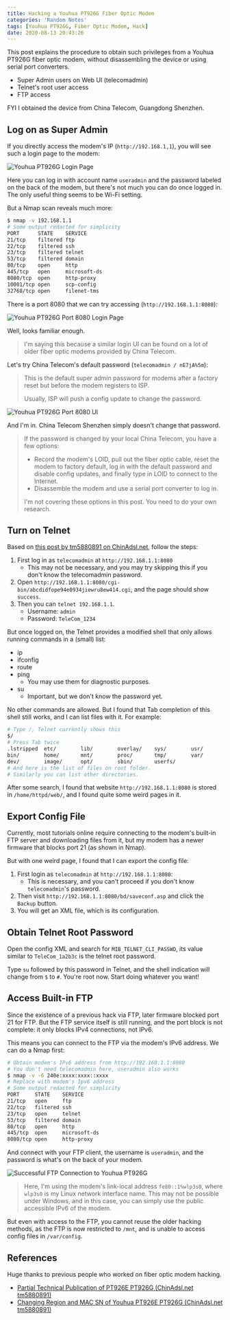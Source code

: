 ```yaml
---
title: Hacking a Youhua PT926G Fiber Optic Modem
categories: 'Random Notes'
tags: [Youhua PT926G, Fiber Optic Modem, Hack]
date: 2020-08-13 20:43:26
---
```


This post explains the procedure to obtain such privileges from a Youhua PT926G
fiber optic modem, without disassembling the device or using serial port
converters.

-   Super Admin users on Web UI (telecomadmin)
-   Telnet's root user access
-   FTP access

FYI I obtained the device from China Telecom, Guangdong Shenzhen.

## Log on as Super Admin

If you directly access the modem's IP (`http://192.168.1,1`), you will see such
a login page to the modem:

![Youhua PT926G Login Page](../../../../usr/uploads/202008/youhua-pt926g-default-page.png)

Here you can log in with account name `useradmin` and the password labeled on
the back of the modem, but there's not much you can do once logged in. The only
useful thing seems to be Wi-Fi setting.

But a Nmap scan reveals much more:

```bash
$ nmap -v 192.168.1.1
# Some output redacted for simplicity
PORT      STATE    SERVICE
21/tcp    filtered ftp
22/tcp    filtered ssh
23/tcp    filtered telnet
53/tcp    filtered domain
80/tcp    open     http
445/tcp   open     microsoft-ds
8080/tcp  open     http-proxy
10001/tcp open     scp-config
32768/tcp open     filenet-tms
```

There is a port 8080 that we can try accessing (`http://192.168.1.1:8080`):

![Youhua PT926G Port 8080 Login Page](../../../../usr/uploads/202008/youhua-pt926g-8080.png)

Well, looks familiar enough.

> I'm saying this because a similar login UI can be found on a lot of older
> fiber optic modems provided by China Telecom.

Let's try China Telecom's default password (`telecomadmin / nE7jA%5m`):

> This is the default super admin password for modems after a factory reset but
> before the modem registers to ISP.
>
> Usually, ISP will push a config update to change the password.

![Youhua PT926G Port 8080 UI](../../../../usr/uploads/202008/youhua-pt926g-8080-logged-on.png)

And I'm in. China Telecom Shenzhen simply doesn't change that password.

> If the password is changed by your local China Telecom, you have a few
> options:
>
> -   Record the modem's LOID, pull out the fiber optic cable, reset the modem
>     to factory default, log in with the default password and disable config
>     updates, and finally type in LOID to connect to the Internet.
> -   Disassemble the modem and use a serial port converter to log in.
>
> I'm not covering these options in this post. You need to do your own research.

## Turn on Telnet

Based on
[this post by tm5880891 on ChinAdsl.net](http://www.chinadsl.net/forum.php?mod=viewthread&tid=165272),
follow the steps:

1. First log in as `telecomadmin` at `http://192.168.1.1:8080`
    - This may not be necessary, and you may try skipping this if you don't know
      the telecomadmin password.
2. Open `http://192.168.1.1:8080/cgi-bin/abcdidfope94e0934jiewru8ew414.cgi`, and
   the page should show `success`.
3. Then you can `telnet 192.168.1.1`.
    - Username: `admin`
    - Password: `TeleCom_1234`

But once logged on, the Telnet provides a modified shell that only allows
running commands in a (small) list:

-   ip
-   ifconfig
-   route
-   ping
    -   You may use them for diagnostic purposes.
-   su
    -   Important, but we don't know the password yet.

No other commands are allowed. But I found that Tab completion of this shell
still works, and I can list files with it. For example:

```bash
# Type /, Telnet currently shows this
$/
# Press Tab twice
.lstripped  etc/        lib/        overlay/    sys/        usr/
bin/        home/       mnt/        proc/       tmp/        var/
dev/        image/      opt/        sbin/       userfs/
# And here is the list of files on root folder.
# Similarly you can list other directories.
```

After some search, I found that website `http://192.168.1.1:8080` is stored in
`/home/httpd/web/`, and I found quite some weird pages in it.

## Export Config File

Currently, most tutorials online require connecting to the modem's built-in FTP
server and downloading files from it, but my modem has a newer firmware that
blocks port 21 (as shown in Nmap).

But with one weird page, I found that I can export the config file:

1. First login as `telecomadmin` at `http://192.168.1.1:8080`:
    - This is necessary, and you can't proceed if you don't know
      `telecomadmin`'s password.
2. Then visit `http://192.168.1.1:8080/bd/saveconf.asp` and click the `Backup`
   button.
3. You will get an XML file, which is its configuration.

## Obtain Telnet Root Password

Open the config XML and search for `MIB_TELNET_CLI_PASSWD`, its value similar to
`TeleCom_1a2b3c` is the telnet root password.

Type `su` followed by this password in Telnet, and the shell indication will
change from `$` to `#`. You're root now. Start doing whatever you want!

## Access Built-in FTP

Since the existence of a previous hack via FTP, later firmware blocked port 21
for FTP. But the FTP service itself is still running, and the port block is not
complete: it only blocks IPv4 connections, not IPv6.

This means you can connect to the FTP via the modem's IPv6 address. We can do a
Nmap first:

```bash
# Obtain modem's IPv6 address from http://192.168.1.1:8080
# You don't need telecomadmin here, useradmin also works
$ nmap -v -6 240e:xxxx:xxxx::xxxx
# Replace with modem's Ipv6 address
# Some output redacted for simplicity
PORT     STATE    SERVICE
21/tcp   open     ftp
22/tcp   filtered ssh
23/tcp   open     telnet
53/tcp   filtered domain
80/tcp   open     http
445/tcp  open     microsoft-ds
8080/tcp open     http-proxy
```

And connect with your FTP client, the username is `useradmin`, and the password
is what's on the back of your modem.

![Successful FTP Connection to Youhua PT926G](../../../../usr/uploads/202008/youhua-pt926g-ftp.png)

> Here, I'm using the modem's link-local address `fe80::1%wlp3s0`, where
> `wlp3s0` is my Linux network interface name. This may not be possible under
> Windows, and in this case, you can simply use the public accessible IPv6 of
> the modem.

But even with access to the FTP, you cannot reuse the older hacking methods, as
the FTP is now restricted to `/mnt`, and is unable to access config files in
`/var/config`.

## References

Huge thanks to previous people who worked on fiber optic modem hacking.

-   [Partial Technical Publication of PT926E PT926G (ChinAdsl.net tm5880891)](http://www.chinadsl.net/forum.php?mod=viewthread&tid=165272)
-   [Changing Region and MAC SN of Youhua PT926E PT926G (ChinAdsl.net tm5880891)](http://www.chinadsl.net/forum.php?mod=viewthread&tid=166519)
